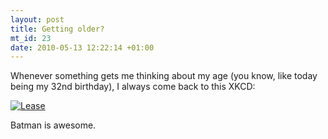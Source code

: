 ```yaml
--- 
layout: post
title: Getting older?
mt_id: 23
date: 2010-05-13 12:22:14 +01:00
---
```

Whenever something gets me thinking about my age (you know, like today being my 32nd birthday), I always come back to this XKCD:

[![Lease](http://imgs.xkcd.com/comics/lease.png "You should talk to the girl down the hall; I think you'd like her.  Lemme know if you find out why she's ordering all those colored plastic balls.")](http://xkcd.com/616/)

Batman is awesome. 
